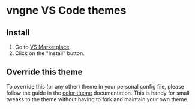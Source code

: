 # vngne VS Code themes


## Install

1. Go to [VS Marketplace](https://marketplace.visualstudio.com/items?itemName=ekovegeance.vngne-theme).
2. Click on the "Install" button.

## Override this theme

To override this (or any other) theme in your personal config file, please follow the guide in the [color theme](https://code.visualstudio.com/api/extension-guides/color-theme) documentation. This is handy for small tweaks to the theme without having to fork and maintain your own theme. 
